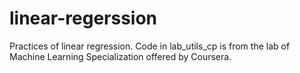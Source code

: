 # linear-regerssion

Practices of linear regression.
Code in lab_utils_cp is from the lab of Machine Learning Specialization offered by Coursera.
